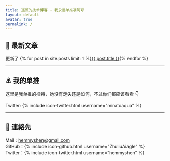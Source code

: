 ```yaml
---
title: 逐流的技术博客 - 我永远单推凑阿夸
layout: default
avatar: true
permalink: /
---
```

## 📕 最新文章
更新了 {% for post in site.posts limit: 1 %}<a href="{{ post.url | prepend: site.baseurl }}">{{ post.title }}</a>{% endfor %} 

---

## ⚓ 我的单推
这里是我单推的推特，她没有走失还是如何，不过你们都应该看看 👇

Twitter: {% include icon-twitter.html username="minatoaqua" %}

---

## 📧 連絡先
Mail：hemmyshen@gmail.com <br/>
GitHub：{% include icon-github.html username="ZhuliuAiagle" %} <br/>
Twitter：{% include icon-twitter.html username="hemmyshen" %} <br/>
